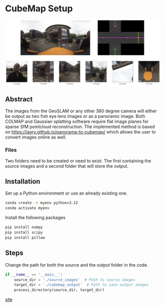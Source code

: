 # CubeMap Setup
<!-- Qiaorui Yang, Shawn Tew, Xiaduo Zhao, Walter Kahn, Marieke van Arnhem -->
![image](../../assets/CubeMapOverviewImage.png)

## Abstract
The images from the GeoSLAM or any other 360 degree camera will either be output as two fish eye lens images or as a panoramic image. Both COLMAP and Gaussian splatting software require flat image planes for sparse SfM pointcloud reconstruction. The implemented method is based on https://jaxry.github.io/panorama-to-cubemap/ which allows the user to convert images online as well.

### Files
Two folders need to be created or need to exist. The first containing the source images and a second folder that will store the output.

## Installation

Set up a Python environment or use an already existing one.

```bash
conda create -n myenv python=3.12
conda activate myenv
```

Install the following packages

```bash
pip install numpy
pip install scipy
pip install pillow
```

## Steps

Change the path for both the source and the output folder in the code.

```python
if __name__ == '__main__':
    source_dir = './source_images'  # Path to source images
    target_dir = './cubemap_output'  # Path to save output images
    process_directory(source_dir, target_dir)

```

[site](https://github.com/ShawnTew/Synthesis-Project-Group-4)

